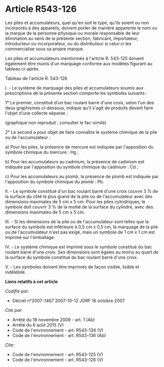 # Article R543-126

Les piles et accumulateurs, quel qu'en soit le type, qu'ils soient ou non incorporés à des appareils, doivent porter de
manière apparente le nom ou la marque de la personne physique ou morale responsable de leur élimination au sens de la
présente section, fabricant, importateur, introducteur ou incorporateur, ou du distributeur si celui-ci les commercialise
sous sa propre marque.

Les piles et accumulateurs mentionnés à l'article R. 543-125 doivent également être munis d'un marquage conforme aux modèles
figurant au tableau ci-après.

Tableau de l'article R. 543-126

I. - Le système de marquage des piles et accumulateurs soumis aux prescriptions de la présente section comporte les symboles
suivants :

1° Le premier, constitué d'un bac roulant barré d'une croix, selon l'un des deux graphismes ci-dessous, indique qu'il s'agit
de produits devant faire l'objet d'une collecte séparée ;

(graphique non reproduit ; consulter le fac-similé)

2° Le second a pour objet de faire connaître le système chimique de la pile ou de l'accumulateur :

a) Pour les piles, la présence de mercure est indiquée par l'apposition du symbole chimique du mercure : Hg ;

b) Pour les accumulateurs au cadmium, la présence de cadmium est indiquée par l'apposition du symbole chimique du cadmium :
Cd ;

c) Pour les accumulateurs au plomb, la présence de plomb est indiquée par l'apposition du symbole chimique du plomb : Pb.

II. - Le symbole constitué d'un bac roulant barré d'une croix couvre 3 % de la surface du côté le plus grand de la pile ou de
l'accumulateur avec des dimensions maximales de 5 cm x 5 cm. Pour les piles cylindriques, le symbole doit couvrir 3 % de la
moitié de la surface du cylindre, avec des dimensions maximales de 5 cm x 5 cm.

III. - Si les dimensions de la pile ou de l'accumulateur sont telles que la surface du symbole est inférieure à 0,5 cm x 0,5
cm, le marquage de la pile ou de l'accumulateur n'est pas exigé, mais un symbole de 1 cm x 1 cm est imprimé sur l'emballage.

IV. - Le système chimique est imprimé sous le symbole constitué du bac roulant barré d'une croix. Ses dimensions sont égales
au moins au quart de la surface du symbole constitué du bac roulant barré d'une croix.

V. - Les symboles doivent être imprimés de façon visible, lisible et indélébile.

**Liens relatifs à cet article**

_Codifié par_:

  - Décret n°2007-1467 2007-10-12 JORF 16 octobre 2007

_Cité par_:

  - Arrêté du 18 novembre 2009 - art. 1 (Ab)
  - Arrêté du 6 août 2015 (V)
  - Code de l'environnement - art. R543-134 (V)
  - Code de l'environnement - art. R543-136 (Ab)

_Cite_:

  - Code de l'environnement - art. R543-125 (V)
  - Code de l'environnement - art. R543-126 (V)
